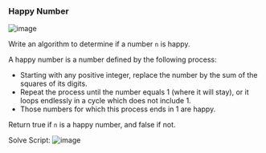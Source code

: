 <h3> Happy Number </h3>

![image](https://github.com/h4ckyou/h4ckyou.github.io/assets/127159644/94419191-a3f5-4f9a-b9fa-d742304e6040)

Write an algorithm to determine if a number `n` is happy.

A happy number is a number defined by the following process:
- Starting with any positive integer, replace the number by the sum of the squares of its digits.
- Repeat the process until the number equals 1 (where it will stay), or it loops endlessly in a cycle which does not include 1.
- Those numbers for which this process ends in 1 are happy.

Return true if `n` is a happy number, and false if not.

Solve Script: 
![image](https://github.com/h4ckyou/h4ckyou.github.io/assets/127159644/72865484-fde4-4e53-99ba-a71f1ceac00c)
